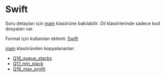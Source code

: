 # Swift

Soru detayları için [main](../main/) klasörüne bakılabilir. Dil klasörlerinde sadece kod dosyaları var.

Format için kullanılan eklenti: [Swift](https://marketplace.visualstudio.com/items?itemName=sswg.swift-lang)

[main](../main/) klasöründen kopyalananlar:

- [Q16_queue_stacks](../main/Q16_queue_stacks/)
- [Q17_min_stack](../main/Q17_min_stack/)
- [Q18_max_profit](../main/Q18_max_profit/)

<!-- TODO: Add contribution guide -->
<!-- TODO: List contributors -->
